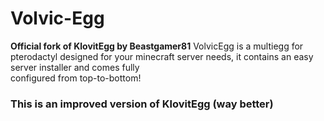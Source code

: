 # Volvic-Egg

**Official fork of KlovitEgg by Beastgamer81**
VolvicEgg is a multiegg for pterodactyl designed for your minecraft 
server needs, it contains an easy server installer and comes fully  
configured from top-to-bottom!

### This is an improved version of KlovitEgg (way better)
